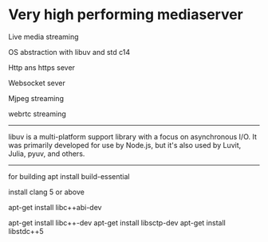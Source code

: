 # Very high performing mediaserver
Live media streaming

OS abstraction with libuv and std c14

Http ans https sever

Websocket sever

Mjpeg streaming

webrtc streaming

******************************************************************************************************************************

libuv is a multi-platform support library with a focus on asynchronous I/O. It was primarily developed for use by Node.js, but it's also used by Luvit, Julia, pyuv, and others.



******************************************************************************************************************************
for building 
apt install build-essential

install clang 5 or above


apt-get install libc++abi-dev

apt-get install libc++-dev
apt-get install libsctp-dev
apt-get install libstdc++5
